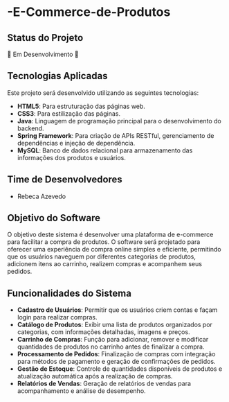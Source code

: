 # -E-Commerce-de-Produtos

## Status do Projeto

🚧 Em Desenvolvimento 🚧

## Tecnologias Aplicadas

Este projeto será desenvolvido utilizando as seguintes tecnologias:

- **HTML5**: Para estruturação das páginas web.
- **CSS3**: Para estilização das páginas.
- **Java**: Linguagem de programação principal para o desenvolvimento do backend.
- **Spring Framework**: Para criação de APIs RESTful, gerenciamento de dependências e injeção de dependência.
- **MySQL**: Banco de dados relacional para armazenamento das informações dos produtos e usuários.

## Time de Desenvolvedores

- Rebeca Azevedo

## Objetivo do Software

O objetivo deste sistema é desenvolver uma plataforma de e-commerce para facilitar a compra de produtos. O software será projetado para oferecer uma experiência de compra online simples e eficiente, permitindo que os usuários naveguem por diferentes categorias de produtos, adicionem itens ao carrinho, realizem compras e acompanhem seus pedidos.

## Funcionalidades do Sistema

- **Cadastro de Usuários**: Permitir que os usuários criem contas e façam login para realizar compras.
- **Catálogo de Produtos**: Exibir uma lista de produtos organizados por categorias, com informações detalhadas, imagens e preços.
- **Carrinho de Compras**: Função para adicionar, remover e modificar quantidades de produtos no carrinho antes de finalizar a compra.
- **Processamento de Pedidos**: Finalização de compras com integração para métodos de pagamento e geração de confirmações de pedidos.
- **Gestão de Estoque**: Controle de quantidades disponíveis de produtos e atualização automática após a realização de compras.
- **Relatórios de Vendas**: Geração de relatórios de vendas para acompanhamento e análise de desempenho.

